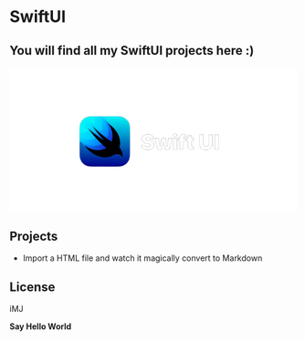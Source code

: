# SwiftUI
## You will find all my SwiftUI projects here :)

![alt text](swiftui-logo-removebg-preview.png)

## Projects

- Import a HTML file and watch it magically convert to Markdown

## License

iMJ

**Say Hello World**
